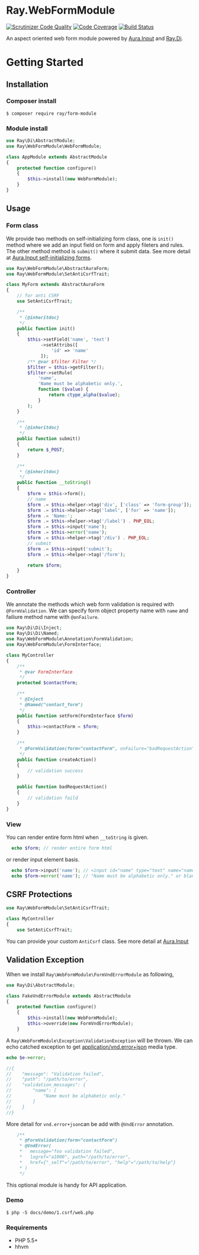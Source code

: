 # Ray.WebFormModule

[![Scrutinizer Code Quality](https://scrutinizer-ci.com/g/ray-di/Ray.WebFormModule/badges/quality-score.png?b=1.x)](https://scrutinizer-ci.com/g/ray-di/Ray.WebFormModule/?branch=1.x)
[![Code Coverage](https://scrutinizer-ci.com/g/ray-di/Ray.WebFormModule/badges/coverage.png?b=1.x)](https://scrutinizer-ci.com/g/ray-di/Ray.WebFormModule/?branch=1.x)
[![Build Status](https://travis-ci.org/ray-di/Ray.WebFormModule.svg?branch=1.x)](https://travis-ci.org/ray-di/Ray.WebFormModule)

An aspect oriented web form module powered by [Aura.Input](https://github.com/auraphp/Aura.Input) and [Ray.Di](https://github.com/ray-di/Ray.Di).

# Getting Started

## Installation

### Composer install

    $ composer require ray/form-module
 
### Module install

```php
use Ray\Di\AbstractModule;
use Ray\WebFormModule\WebFormModule;

class AppModule extends AbstractModule
{
    protected function configure()
    {
        $this->install(new WebFormModule);
    }
}
```
## Usage

### Form class

We provide two methods on self-initializing form class, one is `init()` method where we add an input field on form and apply fileters and rules. The other method method is `submit()` where it submit data. See more detail at [Aura.Input self-initializing forms](https://github.com/auraphp/Aura.Input/blob/1.x/README.md#self-initializing-forms).

```php
use Ray\WebFormModule\AbstractAuraForm;
use Ray\WebFormModule\SetAntiCsrfTrait;

class MyForm extends AbstractAuraForm
{
    // for anti CSRF
    use SetAntiCsrfTrait;

    /**
     * {@inheritdoc}
     */
    public function init()
    {
        $this->setField('name', 'text')
             ->setAttribs([
                 'id' => 'name'
             ]);
        /** @var $filter Filter */
        $filter = $this->getFilter();
        $filter->setRule(
            'name',
            'Name must be alphabetic only.',
            function ($value) {
                return ctype_alpha($value);
            }
        );
    }

    /**
     * {@inheritdoc}
     */
    public function submit()
    {
        return $_POST;
    }

    /**
     * {@inheritdoc}
     */
    public function __toString()
    {
        $form = $this->form();
        // name
        $form .= $this->helper->tag('div', ['class' => 'form-group']);
        $form .= $this->helper->tag('label', ['for' => 'name']);
        $form .= 'Name:';
        $form .= $this->helper->tag('/label') . PHP_EOL;
        $form .= $this->input('name');
        $form .= $this->error('name');
        $form .= $this->helper->tag('/div') . PHP_EOL;
        // submit
        $form .= $this->input('submit');
        $form .= $this->helper->tag('/form');

        return $form;
    }
}
```
### Controller

We annotate the methods which web form validation is required with `@FormValidation`. We can specify form object property name with `name` and failiure method name with `@onFailure`.

```php
use Ray\Di\Di\Inject;
use Ray\Di\Di\Named;
use Ray\WebFormModule\Annotation\FormValidation;
use Ray\WebFormModule\FormInterface;

class MyController
{
    /**
     * @var FormInterface
     */
    protected $contactForm;

    /**
     * @Inject
     * @Named("contact_form")
     */
    public function setForm(FormInterface $form)
    {
        $this->contactForm = $form;
    }

    /**
     * @FormValidation(form="contactForm", onFailure="badRequestAction")
     */
    public function createAction()
    {
        // validation success
    }

    public function badRequestAction()
    {
        // validation faild
    }
}
```
### View

You can render entire form html when `__toString` is given.

```php
  echo $form; // render entire form html
```

or render input element basis.

```php
  echo $form->input('name'); // <input id="name" type="text" name="name" size="20" maxlength="20" />
  echo $form->error('name'); // "Name must be alphabetic only." or blank.
```
## CSRF Protections

```php
use Ray\WebFormModule\SetAntiCsrfTrait;

class MyController 
{
    use SetAntiCsrfTrait;
```
You can provide your custom `AntiCsrf` class. See more detail at [Aura.Input](https://github.com/auraphp/Aura.Input#applying-csrf-protections)

## Validation Exception

When we install `Ray\WebFormModule\FormVndErrorModule` as following,

```php
use Ray\Di\AbstractModule;

class FakeVndErrorModule extends AbstractModule
{
    protected function configure()
    {
        $this->install(new WebFormModule);
        $this->override(new FormVndErrorModule);
    }
``` 
A `Ray\WebFormModule\Exception\ValidationException` will be thrown.
We can echo catched exception to get [application/vnd.error+json](https://tools.ietf.org/html/rfc6906) media type. 

```php
echo $e->error;

//{
//    "message": "Validation failed",
//    "path": "/path/to/error",
//    "validation_messages": {
//        "name": [
//            "Name must be alphabetic only."
//        ]
//    }
//}
```

More detail for `vnd.error+json`can be add with `@VndError` annotation. 

```php
    /**
     * @FormValidation(form="contactForm")
     * @VndError(
     *   message="foo validation failed",
     *   logref="a1000", path="/path/to/error",
     *   href={"_self"="/path/to/error", "help"="/path/to/help"}
     * )
     */
```

This optional module is handy for API application. 
   
### Demo

    $ php -S docs/demo/1.csrf/web.php

### Requirements

 * PHP 5.5+
 * hhvm
